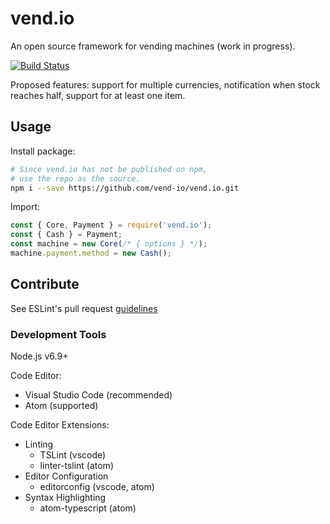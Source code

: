 # vend.io

An open source framework for vending machines (work in progress).

[![Build Status](https://travis-ci.org/vend-io/vend.io.svg?branch=master)](https://travis-ci.org/vend-io/vend.io)

Proposed features: support for multiple currencies, notification when stock reaches half, support for at least one item.


## Usage

Install package:
```bash
# Since vend.io has not be published on npm,
# use the repo as the source.
npm i --save https://github.com/vend-io/vend.io.git
```
Import:
```javascript
const { Core, Payment } = require('vend.io');
const { Cash } = Payment;
const machine = new Core(/* { options } */);
machine.payment.method = new Cash();
```

## Contribute

See ESLint's pull request [guidelines](http://eslint.org/docs/developer-guide/contributing/pull-requests)

### Development Tools

Node.js v6.9+

Code Editor:
  * Visual Studio Code (recommended)
  * Atom (supported)

Code Editor Extensions:
  * Linting
    * TSLint (vscode)
    * linter-tslint (atom)
  * Editor Configuration
    * editorconfig (vscode, atom)
  * Syntax Highlighting
    * atom-typescript (atom)
